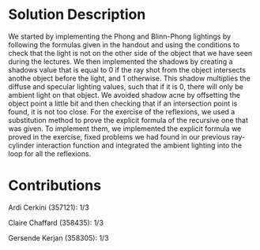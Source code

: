 # Solution Description

We started by implementing the Phong and Blinn-Phong lightings by following the formulas given in the handout and using the conditions to check that the light is not on the other side of the object that we have seen during the lectures.
We then implemented the shadows by creating a shadows value that is equal to 0 if the ray shot from the object intersects anothe object before the light, and 1 otherwise. This shadow multiplies the diffuse and specular lighting values, such that if it is 0, there will only be ambient light on that object. We avoided shadow acne by offsetting the object point a little bit and then checking that if an intersection point is found, it is not too close.
For the exercise of the reflexions, we used a substitution method to prove the explicit formula of the recursive one that was given.
To implement them, we implemented the explicit formula we proved in the exercise, fixed problems we had found in our previous ray-cylinder interaction function and integrated the ambient lighting into the loop for all the reflexions.

# Contributions

Ardi Cerkini (357121): 1/3

Claire Chaffard (358435): 1/3

Gersende Kerjan (358305): 1/3